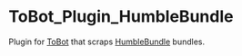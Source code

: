 # ToBot_Plugin_HumbleBundle
Plugin for [ToBot](https://github.com/tariel36/ToBot) that scraps [HumbleBundle](http://humblebundle.com) bundles.
